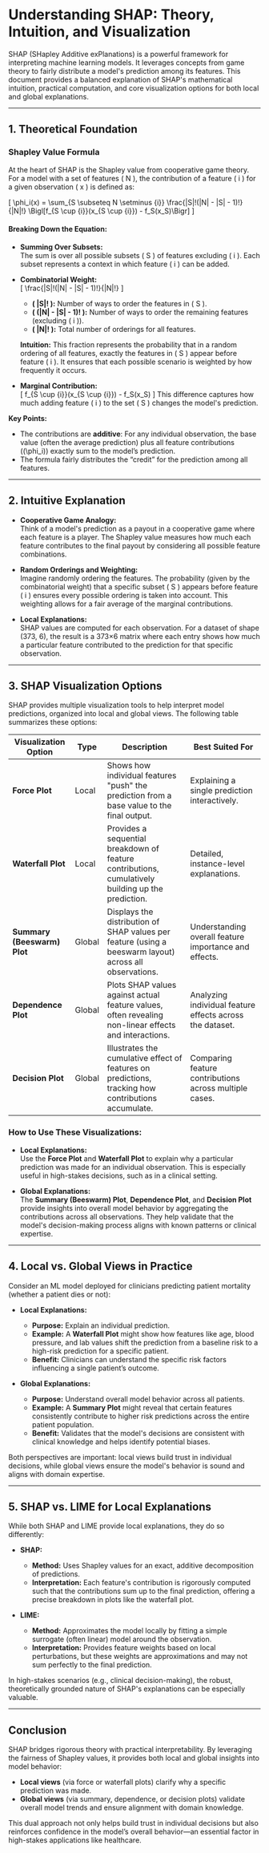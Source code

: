 # Understanding SHAP: Theory, Intuition, and Visualization

SHAP (SHapley Additive exPlanations) is a powerful framework for interpreting machine learning models. It leverages concepts from game theory to fairly distribute a model's prediction among its features. This document provides a balanced explanation of SHAP's mathematical intuition, practical computation, and core visualization options for both local and global explanations.

---

## 1. Theoretical Foundation

### Shapley Value Formula

At the heart of SHAP is the Shapley value from cooperative game theory. For a model with a set of features \( N \), the contribution of a feature \( i \) for a given observation \( x \) is defined as:

\[
\phi_i(x) = \sum_{S \subseteq N \setminus \{i\}} \frac{|S|!(|N| - |S| - 1)!}{|N|!} \Bigl[f_{S \cup \{i\}}(x_{S \cup \{i\}}) - f_S(x_S)\Bigr]
\]

#### Breaking Down the Equation:
- **Summing Over Subsets:**  
  The sum is over all possible subsets \( S \) of features excluding \( i \). Each subset represents a context in which feature \( i \) can be added.

- **Combinatorial Weight:**  
  \[
  \frac{|S|!(|N| - |S| - 1)!}{|N|!}
  \]
  - **\( |S|! \):** Number of ways to order the features in \( S \).
  - **\( (|N| - |S| - 1)! \):** Number of ways to order the remaining features (excluding \( i \)).
  - **\( |N|! \):** Total number of orderings for all features.
  
  **Intuition:** This fraction represents the probability that in a random ordering of all features, exactly the features in \( S \) appear before feature \( i \). It ensures that each possible scenario is weighted by how frequently it occurs.

- **Marginal Contribution:**  
  \[
  f_{S \cup \{i\}}(x_{S \cup \{i\}}) - f_S(x_S)
  \]
  This difference captures how much adding feature \( i \) to the set \( S \) changes the model's prediction.

**Key Points:**
- The contributions are **additive**: For any individual observation, the base value (often the average prediction) plus all feature contributions (\(\phi_i\)) exactly sum to the model’s prediction.
- The formula fairly distributes the “credit” for the prediction among all features.

---

## 2. Intuitive Explanation

- **Cooperative Game Analogy:**  
  Think of a model's prediction as a payout in a cooperative game where each feature is a player. The Shapley value measures how much each feature contributes to the final payout by considering all possible feature combinations.

- **Random Orderings and Weighting:**  
  Imagine randomly ordering the features. The probability (given by the combinatorial weight) that a specific subset \( S \) appears before feature \( i \) ensures every possible ordering is taken into account. This weighting allows for a fair average of the marginal contributions.

- **Local Explanations:**  
  SHAP values are computed for each observation. For a dataset of shape (373, 6), the result is a 373×6 matrix where each entry shows how much a particular feature contributed to the prediction for that specific observation.

---

## 3. SHAP Visualization Options

SHAP provides multiple visualization tools to help interpret model predictions, organized into local and global views. The following table summarizes these options:

| Visualization Option       | Type   | Description                                                                                                 | Best Suited For                                           |
|----------------------------|--------|-------------------------------------------------------------------------------------------------------------|-----------------------------------------------------------|
| **Force Plot**             | Local  | Shows how individual features "push" the prediction from a base value to the final output.                  | Explaining a single prediction interactively.           |
| **Waterfall Plot**         | Local  | Provides a sequential breakdown of feature contributions, cumulatively building up the prediction.           | Detailed, instance-level explanations.                    |
| **Summary (Beeswarm) Plot**| Global | Displays the distribution of SHAP values per feature (using a beeswarm layout) across all observations.       | Understanding overall feature importance and effects.     |
| **Dependence Plot**        | Global | Plots SHAP values against actual feature values, often revealing non-linear effects and interactions.         | Analyzing individual feature effects across the dataset.  |
| **Decision Plot**          | Global | Illustrates the cumulative effect of features on predictions, tracking how contributions accumulate.         | Comparing feature contributions across multiple cases.    |

### How to Use These Visualizations:
- **Local Explanations:**  
  Use the **Force Plot** and **Waterfall Plot** to explain why a particular prediction was made for an individual observation. This is especially useful in high-stakes decisions, such as in a clinical setting.

- **Global Explanations:**  
  The **Summary (Beeswarm) Plot**, **Dependence Plot**, and **Decision Plot** provide insights into overall model behavior by aggregating the contributions across all observations. They help validate that the model's decision-making process aligns with known patterns or clinical expertise.

---

## 4. Local vs. Global Views in Practice

Consider an ML model deployed for clinicians predicting patient mortality (whether a patient dies or not):

- **Local Explanations:**  
  - **Purpose:** Explain an individual prediction.  
  - **Example:** A **Waterfall Plot** might show how features like age, blood pressure, and lab values shift the prediction from a baseline risk to a high-risk prediction for a specific patient.
  - **Benefit:** Clinicians can understand the specific risk factors influencing a single patient’s outcome.

- **Global Explanations:**  
  - **Purpose:** Understand overall model behavior across all patients.  
  - **Example:** A **Summary Plot** might reveal that certain features consistently contribute to higher risk predictions across the entire patient population.
  - **Benefit:** Validates that the model's decisions are consistent with clinical knowledge and helps identify potential biases.

Both perspectives are important: local views build trust in individual decisions, while global views ensure the model's behavior is sound and aligns with domain expertise.

---

## 5. SHAP vs. LIME for Local Explanations

While both SHAP and LIME provide local explanations, they do so differently:

- **SHAP:**
  - **Method:** Uses Shapley values for an exact, additive decomposition of predictions.
  - **Interpretation:** Each feature's contribution is rigorously computed such that the contributions sum up to the final prediction, offering a precise breakdown in plots like the waterfall plot.

- **LIME:**
  - **Method:** Approximates the model locally by fitting a simple surrogate (often linear) model around the observation.
  - **Interpretation:** Provides feature weights based on local perturbations, but these weights are approximations and may not sum perfectly to the final prediction.

In high-stakes scenarios (e.g., clinical decision-making), the robust, theoretically grounded nature of SHAP's explanations can be especially valuable.

---

## Conclusion

SHAP bridges rigorous theory with practical interpretability. By leveraging the fairness of Shapley values, it provides both local and global insights into model behavior:
- **Local views** (via force or waterfall plots) clarify why a specific prediction was made.
- **Global views** (via summary, dependence, or decision plots) validate overall model trends and ensure alignment with domain knowledge.

This dual approach not only helps build trust in individual decisions but also reinforces confidence in the model’s overall behavior—an essential factor in high-stakes applications like healthcare.
